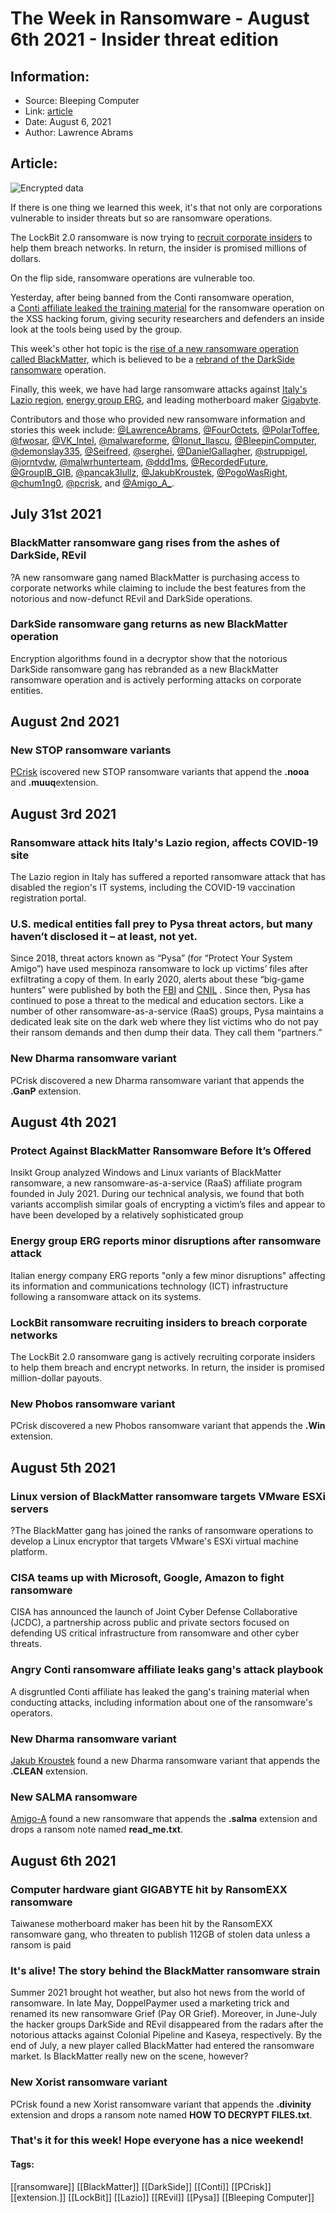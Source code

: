 # The Week in Ransomware - August 6th 2021 - Insider threat edition
### 

## Information:
+ Source: Bleeping Computer
+ Link: [article](https://www.bleepingcomputer.com/news/security/the-week-in-ransomware-august-6th-2021-insider-threat-edition/)
+ Date: August 6, 2021
+ Author: Lawrence Abrams


## Article:
![Encrypted data](https://www.bleepstatic.com/content/hl-images/2021/08/06/data-lock.jpg)


If there is one thing we learned this week, it's that not only are corporations vulnerable to insider threats but so are ransomware operations.


The LockBit 2.0 ransomware is now trying to [recruit corporate insiders](https://www.bleepingcomputer.com/news/security/lockbit-ransomware-recruiting-insiders-to-breach-corporate-networks/) to help them breach networks. In return, the insider is promised millions of dollars.


On the flip side, ransomware operations are vulnerable too.


Yesterday, after being banned from the Conti ransomware operation, a [Conti affiliate leaked the training material](https://www.bleepingcomputer.com/news/security/angry-conti-ransomware-affiliate-leaks-gangs-attack-playbook/) for the ransomware operation on the XSS hacking forum, giving security researchers and defenders an inside look at the tools being used by the group.


This week's other hot topic is the [rise of a new ransomware operation called BlackMatter](https://www.bleepingcomputer.com/news/security/blackmatter-ransomware-gang-rises-from-the-ashes-of-darkside-revil/), which is believed to be a [rebrand of the DarkSide ransomware](https://www.bleepingcomputer.com/news/security/darkside-ransomware-gang-returns-as-new-blackmatter-operation/) operation.


Finally, this week, we have had large ransomware attacks against [Italy's Lazio region](https://www.bleepingcomputer.com/news/security/ransomware-attack-hits-italys-lazio-region-affects-covid-19-site/), [energy group ERG](https://www.bleepingcomputer.com/news/security/energy-group-erg-reports-minor-disruptions-after-ransomware-attack/), and leading motherboard maker [Gigabyte](https://www.bleepingcomputer.com/news/security/computer-hardware-giant-gigabyte-hit-by-ransomexx-ransomware/).


Contributors and those who provided new ransomware information and stories this week include: [@LawrenceAbrams](https://twitter.com/LawrenceAbrams), [@FourOctets](https://twitter.com/FourOctets), [@PolarToffee](https://twitter.com/PolarToffee), [@fwosar](https://twitter.com/fwosar), [@VK\_Intel](https://twitter.com/VK_Intel), [@malwareforme](https://twitter.com/malwareforme), [@Ionut\_Ilascu](https://twitter.com/Ionut_Ilascu), [@BleepinComputer](https://twitter.com/BleepinComputer), [@demonslay335](https://twitter.com/demonslay335), [@Seifreed](https://twitter.com/Seifreed), [@serghei](https://twitter.com/serghei), [@DanielGallagher](https://twitter.com/DanielGallagher), [@struppigel](https://twitter.com/struppigel), [@jorntvdw](https://twitter.com/jorntvdw), [@malwrhunterteam](https://twitter.com/malwrhunterteam), [@ddd1ms](https://twitter.com/ddd1ms), [@RecordedFuture](https://twitter.com/RecordedFuture), [@GroupIB\_GIB](https://twitter.com/GroupIB_GIB), [@pancak3lullz](https://twitter.com/pancak3lullz), [@JakubKroustek](https://twitter.com/JakubKroustek), [@PogoWasRight](https://twitter.com/PogoWasRight), [@chum1ng0](https://twitter.com/chum1ng0), [@pcrisk](https://twitter.com/pcrisk), and [@Amigo\_A\_](https://twitter.com/Amigo_A_).


July 31st 2021
--------------


### BlackMatter ransomware gang rises from the ashes of DarkSide, REvil


?A new ransomware gang named BlackMatter is purchasing access to corporate networks while claiming to include the best features from the notorious and now-defunct REvil and DarkSide operations.


### DarkSide ransomware gang returns as new BlackMatter operation


Encryption algorithms found in a decryptor show that the notorious DarkSide ransomware gang has rebranded as a new BlackMatter ransomware operation and is actively performing attacks on corporate entities.


August 2nd 2021
---------------


### New STOP ransomware variants


[PCrisk](https://twitter.com/pcrisk) iscovered new STOP ransomware variants that append the **.nooa** and **.muuq**extension.


August 3rd 2021
---------------


### Ransomware attack hits Italy's Lazio region, affects COVID-19 site


The Lazio region in Italy has suffered a reported ransomware attack that has disabled the region's IT systems, including the COVID-19 vaccination registration portal.


### U.S. medical entities fall prey to Pysa threat actors, but many haven’t disclosed it – at least, not yet.


Since 2018, threat actors known as “Pysa” (for “Protect Your System Amigo”) have used mespinoza ransomware to lock up victims’ files after exfiltrating a copy of them. In early 2020, alerts about these “big-game hunters” were published by both the [FBI](https://www.ic3.gov/Media/News/2021/210316.pdf) and [CNIL](https://www.ic3.gov/Media/News/2021/210316.pdf) . Since then, Pysa has continued to pose a threat to the medical and education sectors. Like a number of other ransomware-as-a-service (RaaS) groups, Pysa maintains a dedicated leak site on the dark web where they list victims who do not pay their ransom demands and then dump their data. They call them “partners.”


### New Dharma ransomware variant


PCrisk discovered a new Dharma ransomware variant that appends the **.GanP** extension.


August 4th 2021
---------------


### Protect Against BlackMatter Ransomware Before It’s Offered


Insikt Group analyzed Windows and Linux variants of BlackMatter ransomware, a new ransomware-as-a-service (RaaS) affiliate program founded in July 2021. During our technical analysis, we found that both variants accomplish similar goals of encrypting a victim’s files and appear to have been developed by a relatively sophisticated group


### Energy group ERG reports minor disruptions after ransomware attack


Italian energy company ERG reports "only a few minor disruptions" affecting its information and communications technology (ICT) infrastructure following a ransomware attack on its systems.


### LockBit ransomware recruiting insiders to breach corporate networks


The LockBit 2.0 ransomware gang is actively recruiting corporate insiders to help them breach and encrypt networks. In return, the insider is promised million-dollar payouts.


### New Phobos ransomware variant


PCrisk discovered a new Phobos ransomware variant that appends the **.Win** extension.


August 5th 2021
---------------


### Linux version of BlackMatter ransomware targets VMware ESXi servers


?The BlackMatter gang has joined the ranks of ransomware operations to develop a Linux encryptor that targets VMware's ESXi virtual machine platform.


### CISA teams up with Microsoft, Google, Amazon to fight ransomware


CISA has announced the launch of Joint Cyber Defense Collaborative (JCDC), a partnership across public and private sectors focused on defending US critical infrastructure from ransomware and other cyber threats.


### Angry Conti ransomware affiliate leaks gang's attack playbook


A disgruntled Conti affiliate has leaked the gang's training material when conducting attacks, including information about one of the ransomware's operators.


### New Dharma ransomware variant


[Jakub Kroustek](https://twitter.com/JakubKroustek) found a new Dharma ransomware variant that appends the **.CLEAN** extension.


### New SALMA ransomware


[Amigo-A](https://twitter.com/Amigo_A_) found a new ransomware that appends the **.salma** extension and drops a ransom note named **read\_me.txt**.


August 6th 2021
---------------


### Computer hardware giant GIGABYTE hit by RansomEXX ransomware


Taiwanese motherboard maker has been hit by the RansomEXX ransomware gang, who threaten to publish 112GB of stolen data unless a ransom is paid


### It's alive! The story behind the BlackMatter ransomware strain


Summer 2021 brought hot weather, but also hot news from the world of ransomware. In late May, DoppelPaymer used a marketing trick and renamed its new ransomware Grief (Pay OR Grief). Moreover, in June-July the hacker groups DarkSide and REvil disappeared from the radars after the notorious attacks against Colonial Pipeline and Kaseya, respectively. By the end of July, a new player called BlackMatter had entered the ransomware market. Is BlackMatter really new on the scene, however?


### New Xorist ransomware variant


PCrisk found a new Xorist ransomware variant that appends the **.divinity** extension and drops a ransom note named **HOW TO DECRYPT FILES.txt**.


### That's it for this week! Hope everyone has a nice weekend!




#### Tags:
[[ransomware]] [[BlackMatter]] [[DarkSide]] [[Conti]] [[PCrisk]] [[extension.]] [[LockBit]] [[Lazio]] [[REvil]] [[Pysa]] [[Bleeping Computer]]
